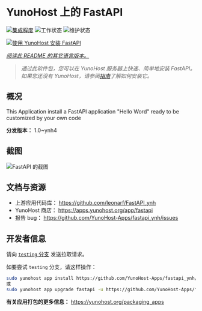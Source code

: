 <!--
注意：此 README 由 <https://github.com/YunoHost/apps/tree/master/tools/readme_generator> 自动生成
请勿手动编辑。
-->

# YunoHost 上的 FastAPI

[![集成程度](https://apps.yunohost.org/badge/integration/fastapi)](https://ci-apps.yunohost.org/ci/apps/fastapi/)
![工作状态](https://apps.yunohost.org/badge/state/fastapi)
![维护状态](https://apps.yunohost.org/badge/maintained/fastapi)

[![使用 YunoHost 安装 FastAPI](https://install-app.yunohost.org/install-with-yunohost.svg)](https://install-app.yunohost.org/?app=fastapi)

*[阅读此 README 的其它语言版本。](./ALL_README.md)*

> *通过此软件包，您可以在 YunoHost 服务器上快速、简单地安装 FastAPI。*  
> *如果您还没有 YunoHost，请参阅[指南](https://yunohost.org/install)了解如何安装它。*

## 概况

This Application install a FastAPI application "Hello Word" ready to be customized by your own code

**分发版本：** 1.0~ynh4

## 截图

![FastAPI 的截图](./doc/screenshots/screenshot.png)

## 文档与资源

- 上游应用代码库： <https://github.com/leonarf/FastAPI_ynh>
- YunoHost 商店： <https://apps.yunohost.org/app/fastapi>
- 报告 bug： <https://github.com/YunoHost-Apps/fastapi_ynh/issues>

## 开发者信息

请向 [`testing` 分支](https://github.com/YunoHost-Apps/fastapi_ynh/tree/testing) 发送拉取请求。

如要尝试 `testing` 分支，请这样操作：

```bash
sudo yunohost app install https://github.com/YunoHost-Apps/fastapi_ynh/tree/testing --debug
或
sudo yunohost app upgrade fastapi -u https://github.com/YunoHost-Apps/fastapi_ynh/tree/testing --debug
```

**有关应用打包的更多信息：** <https://yunohost.org/packaging_apps>
